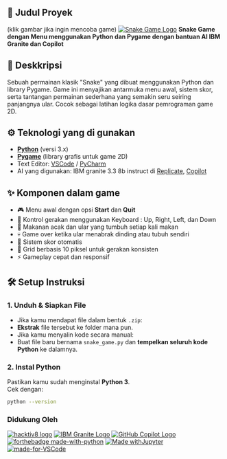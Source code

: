 ## 📌 Judul Proyek
(klik gambar jika ingin mencoba game)
[![Snake Game Logo](https://m.media-amazon.com/images/I/41AJiF3rYZL.png)](https://project-ular.netlify.app/)
**Snake Game dengan Menu menggunakan Python dan Pygame dengan bantuan AI IBM Granite dan Copilot**

## 📝 Deskkripsi
Sebuah permainan klasik "Snake" yang dibuat menggunakan Python dan library Pygame. Game ini menyajikan antarmuka menu awal, sistem skor, serta tantangan permainan sederhana yang semakin seru seiring panjangnya ular. Cocok sebagai latihan logika dasar pemrograman game 2D.


## ⚙️ Teknologi yang di gunakan
- [**Python**](https://www.python.org/) (versi 3.x)
- [**Pygame**](https://pypi.org/project/pygame/) (library grafis untuk game 2D)
- Text Editor: [VSCode](https://code.visualstudio.com/) / [PyCharm](https://www.jetbrains.com/pycharm/)
- AI yang digunakan: IBM granite 3.3 8b instruct di [Replicate](https://replicate.com/ibm-granite/granite-3.3-8b-instruct), [Copilot](https://copilot.microsoft.com/)

## ✨ Komponen dalam game
- 🎮 Menu awal dengan opsi **Start** dan **Quit**
- 🔧 Kontrol gerakan menggunakan Keyboard : Up, Right, Left, dan Down
- 🍎 Makanan acak dan ular yang tumbuh setiap kali makan
- 💀 Game over ketika ular menabrak dinding atau tubuh sendiri
- 🧮 Sistem skor otomatis 
- 📏 Grid berbasis 10 piksel untuk gerakan konsisten
- ⚡ Gameplay cepat dan responsif

## 🛠️ Setup Instruksi

### 1. Unduh & Siapkan File
- Jika kamu mendapat file dalam bentuk `.zip`:
- **Ekstrak** file tersebut ke folder mana pun.
- Jika kamu menyalin kode secara manual:
- Buat file baru bernama `snake_game.py` dan **tempelkan seluruh kode Python** ke dalamnya.

### 2. Instal Python
Pastikan kamu sudah menginstal **Python 3**.  
Cek dengan:

```bash
python --version
```
### Didukung Oleh
[![hacktiv8 logo](https://joanlamrack.github.io/images/hacktiv8-dark.webp)](https://www.hacktiv8.com/?utm_source=google&utm_medium=cpc&utm_campaign=Brand-all&utm_content=hacktiv8&utm_term=responsive-ads&gad_source=1&gad_campaignid=15141267081&gbraid=0AAAAADSnsWDF15xeLi792yrpjLKw2HUZe&gclid=Cj0KCQjw4qHEBhCDARIsALYKFNOBaoUa0M57ogCpkRV3jX3o3i-AhmahCxH056FoYNA-4FUuJceUzeQaAo4kEALw_wcB)
[![IBM Granite Logo](https://filecache.mediaroom.com/mr5mr_ibmnewsroom/198223/Granite_banner%20%281%29.jpg)](https://www.ibm.com/new/announcements/ibm-granite-3-3-speech-recognition-refined-reasoning-rag-loras)
[![GitHub Copilot Logo](https://agiletechguru.in/wp-content/uploads/2024/03/Github-Copilot-Logo_Transperent-768x323.png)](https://github.com/features/copilot)
[![forthebadge made-with-python](https://fastnetmon.com/wp-content/uploads/2016/08/python-logo.png)](https://www.python.org/)
[![Made withJupyter](https://wolke.img.univie.ac.at/documentation/general/mkdocs/img/jupyter-logo.png)](https://jupyter.org/try)
[![made-for-VSCode](https://miro.medium.com/v2/resize:fit:720/format:webp/0*ydOn9T3LuyMcTOwO)](https://code.visualstudio.com/)


